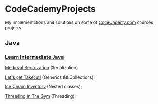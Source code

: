 <html>
 <body>
  <div md-src-pos="0..931">
   <h1 md-src-pos="0..20">CodeCademyProjects</h1>
   <p md-src-pos="21..149"><span md-src-pos="21..64">My implementations and solutions on some of</span> <a href="https://www.codecademy.com/profiles/fernandotona" md-src-pos="65..131">CodeCademy.com</a> <span md-src-pos="132..149">courses projects.</span></p>
   <h2 md-src-pos="151..157">Java</h2>
   <h3 md-src-pos="158..285"><a href="https://github.com/fernandotonacoder/CodeCademyProjects/tree/main/Courses/Learn-Intermediate-Java" md-src-pos="161..285">Learn Intermediate Java</a></h3>
   <p md-src-pos="287..448"><a href="https://github.com/fernandotonacoder/CodeCademyProjects/tree/main/Courses/Learn-Intermediate-Java/MedievalSerialization" md-src-pos="287..432">Medieval Serialization</a> (<span md-src-pos="434..447">Serialization</span>)</p>
   <p md-src-pos="450..619"><a href="https://github.com/fernandotonacoder/CodeCademyProjects/tree/main/Courses/Learn-Intermediate-Java/JavaCollectionsTakeout" md-src-pos="450..592">Let's get Takeout!</a> (<span md-src-pos="594..602">Generics</span> <span md-src-pos="603..605">&amp;&amp;</span> <span md-src-pos="606..617">Collections</span>)<span md-src-pos="618..619">;</span></p>
   <p md-src-pos="621..777"><a href="https://github.com/fernandotonacoder/CodeCademyProjects/tree/main/Courses/Learn-Intermediate-Java/IceCreamInventory" md-src-pos="621..759">Ice Cream Inventory</a> (<span md-src-pos="761..775">Nested classes</span>)<span md-src-pos="776..777">;</span></p>
   <p md-src-pos="779..931"><a href="https://github.com/fernandotonacoder/CodeCademyProjects/tree/main/Courses/Learn-Intermediate-Java/ThreadingInTheGym" md-src-pos="779..918">Threading In The Gym</a> (<span md-src-pos="920..929">Threading</span>)<span md-src-pos="930..931">;</span></p>
  </div>
 </body>
</html>